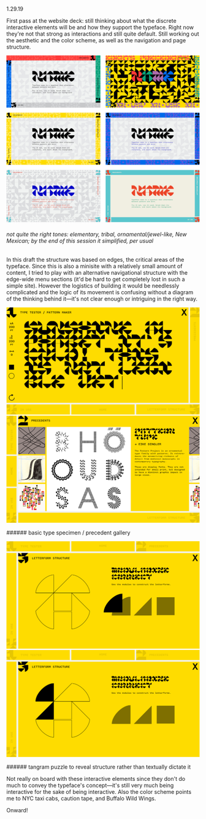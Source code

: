 <a name="01.29.19"></a>

<span class="log_date">1.29.19</span>

First pass at the website deck: still thinking about what the discrete interactive elements will be and how they support the typeface. Right now they're not that strong as interactions and still quite default. Still working out the aesthetic and the color scheme, as well as the navigation and page structure.

![](images/01.29.19_deck1.png)
###### not quite the right tones: elementary, tribal, ornamental/jewel-like, New Mexican; by the end of this session it simplified, per usual

In this draft the structure was based on edges, the critical areas of the typeface. Since this is also a minisite with a relatively small amount of content, I tried to play with an alternative navigational structure with the edge-wide menu sections (it'd be hard to get completely lost in such a simple site). However the logistics of building it would be needlessly complicated and the logic of its movement is confusing without a diagram of the thinking behind it—it's not clear enough or intriguing in the right way.

<p class="fill"><img class="half_left" src="images/01.29.19_deck1a.jpg"><img class="half_right" src="images/01.29.19_deck1b.jpg"></p>
###### basic type specimen / precedent gallery

<p class="fill"><img class="half_left" src="images/01.29.19_deck1c.jpg"><img class="half_right" src="images/01.29.19_deck1d.jpg"></p>
###### tangram puzzle to reveal structure rather than textually dictate it

Not really on board with these interactive elements since they don't do much to convey the typeface's concept—it's still very much being interactive for the sake of being interactive. Also the color scheme points me to NYC taxi cabs, caution tape, and Buffalo Wild Wings.

Onward!

